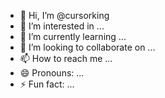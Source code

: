 - 👋 Hi, I’m @cursorking
- 👀 I’m interested in ...
- 🌱 I’m currently learning ...
- 💞️ I’m looking to collaborate on ...
- 📫 How to reach me ...
- 😄 Pronouns: ...
- ⚡ Fun fact: ...

<!---
cursorking/cursorking is a ✨ special ✨ repository because its `README.md` (this file) appears on your GitHub profile.
You can click the Preview link to take a look at your changes.
--->
